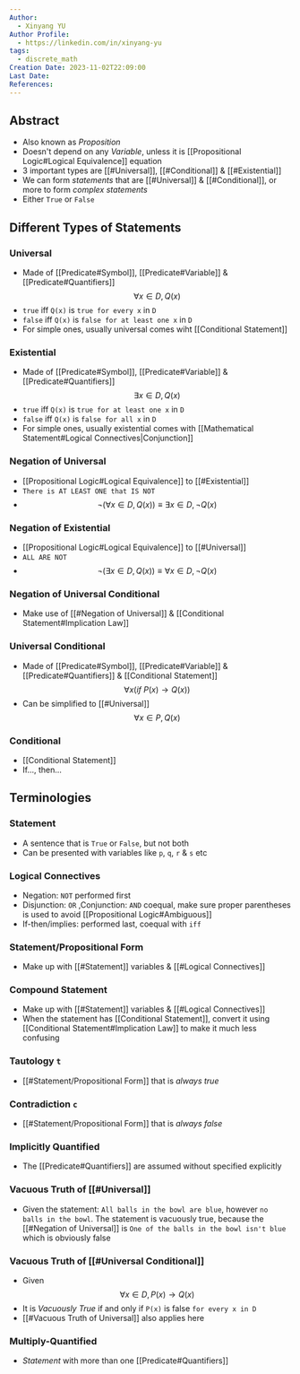 ```yaml
---
Author:
  - Xinyang YU
Author Profile:
  - https://linkedin.com/in/xinyang-yu
tags:
  - discrete_math
Creation Date: 2023-11-02T22:09:00
Last Date: 
References:
---
```

## Abstract
- Also known as *Proposition* 
- Doesn't depend on any *Variable*, unless it is [[Propositional Logic#Logical Equivalence]] equation
- 3 important types are [[#Universal]], [[#Conditional]] & [[#Existential]]
- We can form *statements* that are [[#Universal]] & [[#Conditional]], or more to form *complex statements*
- Either `True` or `False`

## Different Types of Statements
### Universal
- Made of [[Predicate#Symbol]], [[Predicate#Variable]] & [[Predicate#Quantifiers]]
$$
\forall x \in D, Q(x)
$$
- `true` iff `Q(x)` is `true for every x` in `D`
- `false` iff `Q(x)` is `false for at least one x` in `D` 
- For simple ones, usually universal comes wiht [[Conditional Statement]]
### Existential
- Made of [[Predicate#Symbol]], [[Predicate#Variable]] & [[Predicate#Quantifiers]]
$$
\exists x \in D, Q(x)
$$
- `true` iff `Q(x)` is `true for at least one x` in `D`
- `false` iff `Q(x)` is `false for all x` in `D` 
- For simple ones, usually existential comes with [[Mathematical Statement#Logical Connectives|Conjunction]]
### Negation of Universal
- [[Propositional Logic#Logical Equivalence]] to [[#Existential]]
- `There is AT LEAST ONE that IS NOT`
- $$
\neg(\forall x \in D, Q(x)) \equiv \exists x \in D, \neg  Q(x)
$$
### Negation of Existential
- [[Propositional Logic#Logical Equivalence]] to [[#Universal]]
- `ALL ARE NOT`
- $$
\neg(\exists x \in D, Q(x)) \equiv \forall x \in D, \neg  Q(x)
$$
### Negation of Universal Conditional
- Make use of [[#Negation of Universal]] & [[Conditional Statement#Implication Law]]

### Universal Conditional
- Made of [[Predicate#Symbol]], [[Predicate#Variable]] & [[Predicate#Quantifiers]] & [[Conditional Statement]]
$$
\forall x (if \: P(x) \rightarrow Q(x))
$$
- Can be simplified to [[#Universal]]
$$
\forall x \in P, Q(x)
$$
### Conditional
- [[Conditional Statement]]
- If..., then...



## Terminologies
### Statement
- A sentence that is `True` or `False`, but not both
- Can be presented with variables like `p`, `q`, `r` & `s` etc
### Logical Connectives 
- Negation: `NOT` performed first
- Disjunction: `OR` ,Conjunction: `AND` coequal, make sure proper parentheses is used to avoid [[Propositional Logic#Ambiguous]]
- If-then/implies: performed last, coequal with `iff`

### Statement/Propositional Form
- Make up with [[#Statement]] variables & [[#Logical Connectives]]
### Compound Statement
- Make up with [[#Statement]] variables & [[#Logical Connectives]]
- When the statement has [[Conditional Statement]], convert it using [[Conditional Statement#Implication Law]] to make it much less confusing

### Tautology `t`
- [[#Statement/Propositional Form]] that is *always true* 
### Contradiction `c`
- [[#Statement/Propositional Form]] that is *always false*

### Implicitly Quantified
- The [[Predicate#Quantifiers]] are assumed without specified explicitly

### Vacuous Truth of [[#Universal]]
- Given the statement: `All balls in the bowl are blue`, however `no balls in the bowl`. The statement is vacuously true, because the [[#Negation of Universal]] is `One of the balls in the bowl isn't blue` which is obviously false
### Vacuous Truth of [[#Universal Conditional]]
- Given $$
\forall x \in D, P(x) \rightarrow Q(x)
$$
- It is *Vacuously True* if and only if `P(x)` is false `for every x in D`
- [[#Vacuous Truth of Universal]] also applies here

### Multiply-Quantified
- *Statement* with more than one [[Predicate#Quantifiers]]